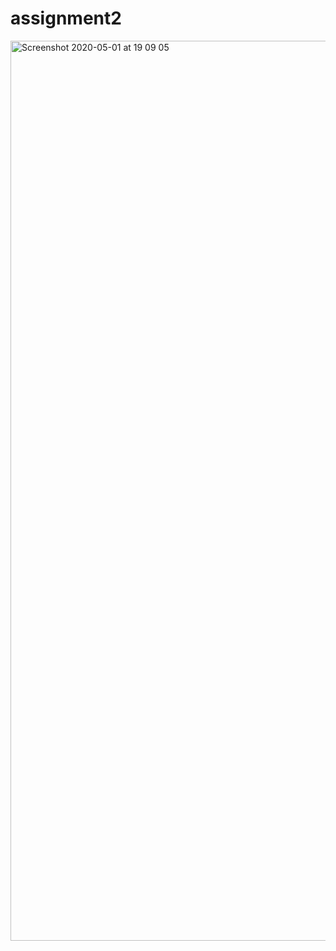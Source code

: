# assignment2
<img width="1440" alt="Screenshot 2020-05-01 at 19 09 05" src="https://user-images.githubusercontent.com/56690978/80833288-23591100-8be6-11ea-8ef6-5ade3a99ca75.png">
